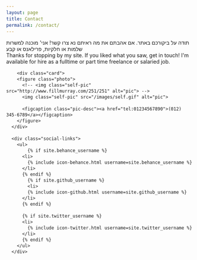 ```yaml
---
layout: page
title: Contact
permalink: /contact/
---
```

<div class="fr" dir="ltr">תודה על ביקורכם באתר. אם אהבתם את מה ראיתם נא צרו קשר! אני' מוכנה למשרות שלמות או חלקיות, פרילאנס או קבע<br /> </div>
<div class="fl">Thanks for stopping by my site. If you liked what you saw, get in touch! I'm available for hire as a fulltime or part time freelance or salaried job. <br /></div>
<div class="full">
	
		<div class="card">
	    <figure class="photo">
	      <!-- <img class="self-pic" src="http://www.fillmurray.com/251/251" alt="pic"> -->
	      <img class="self-pic" src="/images/self.gif" alt="pic">

	      <figcaption class="pic-desc"><a href="tel:01234567890">(012) 345-6789</a></figcaption>
	    </figure>
	  </div>

	  <div class="social-links">
	  	<ul>
	  		{% if site.behance_username %}
          <li>
            {% include icon-behance.html username=site.behance_username %}
          </li>
          {% endif %}
	  		{% if site.github_username %}
	  		<li>
            {% include icon-github.html username=site.github_username %}
          </li>
          {% endif %}

          {% if site.twitter_username %}
          <li>
            {% include icon-twitter.html username=site.twitter_username %}
          </li>
          {% endif %}
	  	</ul>
	  </div>
</div>

